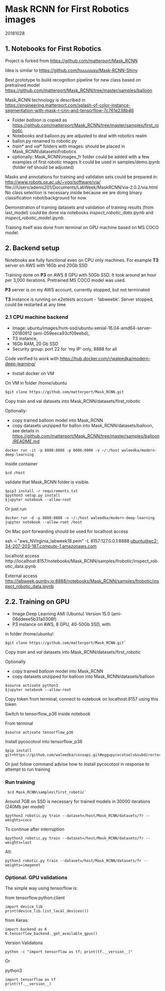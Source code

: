 # Mask RCNN for First Robotics images

20181028

## 1. Notebooks for First Robotics

Project is forked from
https://github.com/matterport/Mask_RCNN

Idea is similar to
https://github.com/huuuuusy/Mask-RCNN-Shiny

Best prototype to build recognition pipeline for new class based on pretrained model
https://github.com/matterport/Mask_RCNN/tree/master/samples/balloon

Mask_RCNN technology is described in
https://engineering.matterport.com/splash-of-color-instance-segmentation-with-mask-r-cnn-and-tensorflow-7c761e238b46

- Folder *balloon* is copied as
https://github.com/matterport/Mask_RCNN/tree/master/samples/first_robotic
- Notebooks and balloon.py are adjusted to deal with robotics realm
- ballon.py renamed to robotic.py
- *train** and *val** folders with images: should be placed in Mask_RCNN\datasets\frobotics
- optionally: Mask_RCNN\images_fr folder could be added with a few examples of first robotic images
  It could be used in samples/demo.ipynb (folder ref should be adjusted)

Masks and annotations for training and validaton sets could be prepared in:
http://www.robots.ox.ac.uk/~vgg/software/via/
file:///Users/adenis201/Documents/LabWeek/MaskRCNN/via-2.0.2/via.html
No class selection is necessary inside because we are doing binary classification robot/background for now.

Demonstration of training datasets and validation of training results (from last_model) could be done via notebooks *inspect_robotic_data.ipynb* and *inspect_robotic_model.ipynb*.

Training itself was done from terminal on GPU machine
based on MS COCO model.


## 2. Backend setup

Notebooks are fully functional even on CPU only machines. For example **T3** server on AWS with 16Gb and 20Gb  SSD

Training done on **P3** on AWS 8 GPU with 50Gb SSD. It took around an hour per 3,000 iterations.
Pretrained MS COCO model was used.

**P3** server is on my AWS account, currently stopped, but not terminated

**T3** instance is running on e2etests account - ‘labweebk’. Server stopped, could be restarted at any time

### 2.1 CPU machine backend

- Image: ubuntu/images/hvm-ssd/ubuntu-xenial-16.04-amd64-server-20180912 (ami-059eeca93cf09eebd),
- T3 instance, 
- 16Gb RAM, 20 Gb SSD
- Security group:
port 22 for 'my IP' only,
8888 for all

Code verified to work with
https://hub.docker.com/r/waleedka/modern-deep-learning/

- Install docker on VM

On VM in folder /home/ubuntu

    $git clone https://github.com/matterport/Mask_RCNN.git

Copy train and val datasets into Mask_RCNN/datasets/first_robotic

Optionally:
- copy trained balloon model into Mask_RCNN
- copy datasets unzipped for ballon into Mask_RCNN/datasets/balloon, see details in https://github.com/matterport/Mask_RCNN/tree/master/samples/balloon/README.md

```
docker run -it -p 8888:8888 -p 6006:6006 -v ~/:/host waleedka/modern-deep-learning
```

Inside container

    $cd /host

validate that Mask_RCNN folder is visible.

```
$pip3 install -r requirements.txt
$python3 setup.py install
$jupyter notebook --allow-root
```


Or just run

    docker run -d -p 8888:8888 -v ~/:/host waleedka/modern-deep-learning jupyter notebook --allow-root /host

On Mac port forwarding should be used for localhost access

ssh -i "aws_NVirginia_labweek18.pem" -L 8157:127.0.0.1:8888 ubuntu@ec2-34-207-203-187.compute-1.amazonaws.com

localhost access
http://localhost:8157/notebooks/Mask_RCNN/samples/frobotic/inspect_robotic_data.ipynb

External access
http://labweek.gumby.io:8888/notebooks/Mask_RCNN/samples/frobotic/inspect_robotic_data.ipynb


## 2.2. Training on GPU

- Image Deep Learning AMI (Ubuntu) Version 15.0 (ami-06ddeee5b31a0308f)
- P3 instance on AWS, 8 GPU, 40-50Gb SSD, with

in folder  /home/ubuntu/:

    $git clone https://github.com/matterport/Mask_RCNN.git`


Copy *train* and *val* datasets into Mask_RCNN/datasets/first_robotic

Optionally
- copy trained *balloon* model into Mask_RCNN
- copy datasets unzipped for balloon into Mask_RCNN/datasets/balloon

```
$source activate python3
$jupyter notebook --allow-root
```

Copy token from terminal;
connect to notebook on localhost:8157 using this token

Switch to tensorflow_p36 inside notebook


From terminal

    $source activate tensorflow_p36

Install pycocotool into tensorflow_p36

    $pip install git+https://github.com/waleedka/cocoapi.git#egg=pycocotools&subdirectory=PythonAPI

Or just follow command advise how to install pycocotool in response to attempt to run training

### Run training

     $cd Mask_RCNN\samples\first_robotic`

Around 7GB on SSD is necessary for trained models in 30000 iterations (240Mb per model)

    $python3 robotic.py train --dataset=/host/Mask_RCNN/datasets/fr --weights=coco

To continue after interruption

    $python3 robotic.py train --dataset=/host/Mask_RCNN/datasets/fr --weights=last

Alt:

    python3 robotic.py train --dataset=/host/Mask_RCNN/datasets/fr --weights=imagenet


### Optional. GPU validations

The simple way using tensorflow is:

from tensorflow.python.client 

```
import device_lib
print(device_lib.list_local_devices())
```

from Keras:

```
import backend as K
K.tensorflow_backend._get_available_gpus()
```


Version Validatons

```
python -c "import tensorflow as tf; print(tf.__version__)"
```

Or

python3

```
import tensorflow as tf
print(tf.__version__)
```



